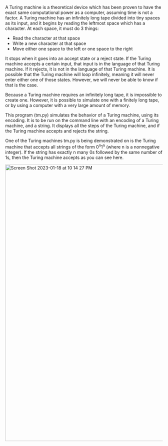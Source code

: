 A Turing machine is a theoretical device which has been proven to have the exact same computational power as a computer, assuming time is not a factor. 
A Turing machine has an infinitely long tape divided into tiny spaces as its input, and it begins by reading the leftmost space which has a character. At each space, it must do 3 things:
- Read the character at that space
- Write a new character at that space
- Move either one space to the left or one space to the right

It stops when it goes into an accept state or a reject state. If the Turing machine accepts a certain input, that input is in the language of that Turing machine. If it rejects, it is not in the language of that Turing machine. It is possible that the Turing machine will loop infinitely, meaning it will never enter either one of those states. However, we will never be able to know if that is the case.

Because a Turing machine requires an infinitely long tape, it is impossible to create one. However, it is possible to simulate one with a finitely long tape, or by using a computer with a very large amount of memory.

This program (tm.py) simulates the behavior of a Turing machine, using its encoding. It is to be run on the command line with an encoding of a Turing machine, and a string. It displays all the steps of the Turing machine, and if the Turing machine accepts and rejects the string.

One of the Turing machines tm.py is being demonstrated on is the Turing machine that accepts all strings of the form 0<sup>n</sup>1<sup>n</sup> (where n is a nonnegative integer). If the string has exactly n many 0s followed by the same number of 1s, then the Turing machine accepts as you can see here.

<img width="885" alt="Screen Shot 2023-01-18 at 10 14 27 PM" src="https://user-images.githubusercontent.com/76747943/213348299-fecb020d-ff1d-43fe-8ed4-fbfb42f0bf6e.png">

